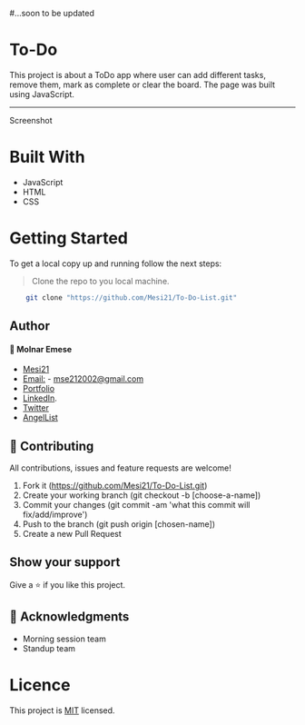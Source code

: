 #...soon to be updated

# To-Do

This project is about a ToDo app where user can add different tasks, remove them, mark as complete or clear the board. The page was built using JavaScript.

- - - -
Screenshot


# Built With

* JavaScript
* HTML
* CSS

# Getting Started

To get a local copy up and running follow the next steps:
> Clone the repo to you local machine.
```bash
    git clone "https://github.com/Mesi21/To-Do-List.git"
```

## Author

#### :bust_in_silhouette: Molnar Emese 
  - [Mesi21](https://github.com/Mesi21)
  - [Email:](mailto:mse212002@gmail.com) - mse212002@gmail.com
  - [Portfolio]()
  - [LinkedIn](https://www.linkedin.com/in/emesemesimolnar/).  
  - [Twitter](https://twitter.com/buksimesi21) 
  - [AngelList]()


## 🤝 Contributing
All contributions, issues and feature requests are welcome!

1. Fork it (https://github.com/Mesi21/To-Do-List.git)
2. Create your working branch (git checkout -b [choose-a-name])
3. Commit your changes (git commit -am 'what this commit will fix/add/improve')
4. Push to the branch (git push origin [chosen-name])
5. Create a new Pull Request

## Show your support
Give a ⭐️ if you like this project.

## :wave: Acknowledgments

* Morning session team
* Standup team

# Licence
This project is [MIT](license.txt) licensed.